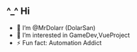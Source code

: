 ## ^_^ Hi
- 👋 I’m @MrDolarr (DolarSan)
- 👀 I’m interested in GameDev,VueProject
- ⚡ Fun fact: Automation Addict
